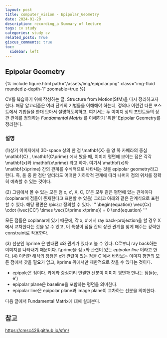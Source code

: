 ```yaml
---
layout: post
title: computer_vision - Epipolar_Geometry
date: 2024-01-20
description: recording_a Summary of lecture
tags: cv study
categories: study cv
related_posts: True
giscus_comments: true
toc:
  sidebar: left
---
```


## Epipolar Geometry
<div class="row mt-3">
    <div class="col-sm mt-3 mt-md-0">
        {% include figure.html path="/assets/img/epipolar.png" class="img-fluid rounded z-depth-1" zoomable=true %}
    </div>
</div>

CV를 복습하기 위해 작성하는 글.
Structure from Motion(SfM)을 다시 정리하고자 한다. 해당 알고리즘은 여러 단계의 기법들을 이해해야 하는데,
정의나 이런건 다른 포스트에서 기법들을 한대 모아서 설명하도록하고, 여기서는 두 이미지 상의 포인트들의 상관 관계를 정의하는 *Fundamental Matrix* 를 이해하기 '위한' Epipolar Geometry를 정리한다.


### 설명 
<p>
(1)상기 이미지에서 3D-space 상의 한 점 \mathbf{X} 을 양 쪽 카메라의 중심 \mathbf{C} , \mathbf{C\prime} 에서 봤을 때, 이미지 평면에 보이는 점은 각각 \mathbf{x}와 \mathbf{x\prime} 라고 하자. 여기서 \mathbf{x}와 \mathbf{x\prime} 간의 관계를 수식적으로 나타내는 것을 epipolar geometry라고 한다. 즉, 둘 중 한 점만 알더라도 어떠한 기하학적 관계에 따라 나머지 점의 위치를 정확히 예측할 수 있는 것이다. </p>

(2) 그림에서 볼 수 있는 모든 점 x, x', X, C, C'은 모두 같은 평면에 있는 관계이다 (coplanar에 점들이 존재한다고 표현할 수 있음) 그리고 아래와 같은 관계식으로 표현할 수 있다. 해당 평면은 \pi라고 정의할 수 있다. 
'''
\begin{equation}
\vec{Cx} \cdot (\vec{CC'} \times \vec{C\prime x\prime}) = 0
\end{equation}
'''

모든 점들은 coplanar에 있기 때문에, 각 x, x'에서 ray back-projection을 할 경우 X에서 교차한다는 것을 알 수 있고, 이 특성이 점들 간의 상관 관계를 찾게 해주는 강력한 constraint로 작용한다.

(3) 선분인 l\prime 은 반대편 x와 관계가 있다고 볼 수 있다. C로부터 ray back하는 이미지를 나타내기 때문이다. l\prime을 점 x와 관련이 있는 *epipolar line* 이라고 한다.
(4) 이러한 해석의 장점은 x와 관련이 있는 점을 C'에서 바라보는 이미지 평면의 모든 점에서 찾을 필요가 없고, l\prime 위에서만 제한적으로 찾을 수 있다는 것이다.

* epipole은 점이다. 카메라 중심끼리 연결한 선분이 이미지 평면과 만나는 점들(e, e')
* epipolar plane은 baseline을 포함하는 평면을 의미한다.
* epipolar line은 epipolar plane과 image plane이 교차하는 선분을 의미한다.


다음 글에서 Fundamental Matrix에 대해 살펴본다.

## 참고
https://cmsc426.github.io/sfm/<br>
